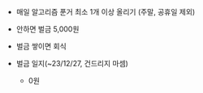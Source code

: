 - 매일 알고리즘 푼거 최소 1개 이상 올리기 (주말, 공휴일 제외)

- 안하면 벌금 5,000원

- 벌금 쌓이면 회식

- 벌금 일지(~23/12/27, 건드리지 마셈)
  - 0원
